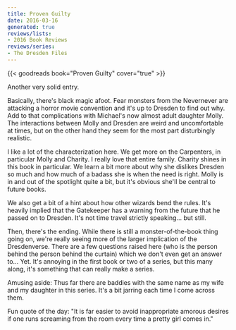 ```yaml
---
title: Proven Guilty
date: 2016-03-16
generated: true
reviews/lists:
- 2016 Book Reviews
reviews/series:
- The Dresden Files
---
```

{{< goodreads book="Proven Guilty" cover="true" >}}

Another very solid entry.  

Basically, there's black magic afoot. Fear monsters from the Nevernever are attacking a horror movie convention and it's up to Dresden to find out why. Add to that complications with Michael's now almost adult daughter Molly. The interactions between Molly and Dresden are weird and uncomfortable at times, but on the other hand they seem for the most part disturbingly realistic.  

<!--more-->

I like a lot of the characterization here. We get more on the Carpenters, in particular Molly and Charity. I really love that entire family. Charity shines in this book in particular. We learn a bit more about why she dislikes Dresden so much and how much of a badass she is when the need is right. Molly is in and out of the spotlight quite a bit, but it's obvious she'll be central to future books.  

We also get a bit of a hint about how other wizards bend the rules. It's heavily implied that the Gatekeeper has a warning from the future that he passed on to Dresden. It's not time travel strictly speaking... but still.  

Then, there's the ending. While there is still a monster-of-the-book thing going on, we're really seeing more of the larger implication of the Dresdenverse. There are a few questions raised here (who is the person behind the person behind the curtain) which we don't even get an answer to... Yet. It's annoying in the first book or two of a series, but this many along, it's something that can really make a series.  

Amusing aside: Thus far there are baddies with the same name as my wife and my daughter in this series. It's a bit jarring each time I come across them.  

Fun quote of the day: "It is far easier to avoid inappropriate amorous desires if one runs screaming from the room every time a pretty girl comes in."  


